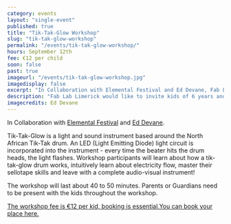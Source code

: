```yaml
---
category: events
layout: "single-event"
published: true
title: "Tik-Tak-Glow Workshop"
slug: "tik-tak-glow-workshop"
permalink: "/events/tik-tak-glow-workshop/"
hours: September 12th
fee: €12 per child
soon: false
past: true
imageurl: "/events/tik-tak-glow-workshop.jpg"
imagedisplay: false
excerpt: "In Collaboration with Elemental Festival and Ed Devane, Fab Lab Limerick would like to invite kids of 6 years and up to build their very own Tik-Tak-Glow instrument."
description: "Fab Lab Limerick would like to invite kids of 6 years and up to build their very own Tik-Tak-Glow instrument."
imagecredits: Ed Devane
---
```


In Collaboration with [Elemental Festival](http://www.elementalfestival.com/) and [Ed Devane](http://www.eddevane.com/). 

Tik-Tak-Glow is a light and sound instrument based around the North African Tik-Tak drum. An LED (Light Emitting Diode) light circuit is incorporated into the instrument - every time the beater hits the drum heads, the light flashes. Workshop participants will learn about how a tik-tak-glow drum works, intuitively learn about electricity flow, master their sellotape skills and leave with a complete audio-visual instrument!

The workshop will last about 40 to 50 minutes. Parents or Guardians need to be present with the kids throughout the workshop.

[The workshop fee is €12 per kid, booking is essential.You can book your place here.](http://fablablimerick.ticketleap.com/tik-tak-glow-workshop/)

